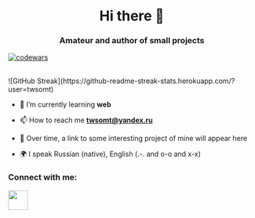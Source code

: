 <h1 align="center">Hi there 👋</h1>
<h3 align="center">Amateur and author of small projects</h3>

[![codewars](https://www.codewars.com/users/twsomt/badges/small)](https://www.codewars.com/users/twsomt)  


<br>
![GitHub Streak](https://github-readme-streak-stats.herokuapp.com/?user=twsomt)

- 🌱 I’m currently learning **web**

- 📫 How to reach me **twsomt@yandex.ru**

- 📄 Over time, a link to some interesting project of mine will appear here

- 🌍 I speak Russian (native), English (.-. and o-o and x-x)

### Connect with me:
<p align="left">
<a href="https://t.me/twsomt">
<img src="https://www.svgrepo.com/show/354443/telegram.svg" width="40" height="40"
</a>
</p>
